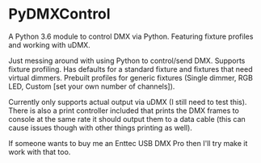 # PyDMXControl
A Python 3.6 module to control DMX via Python. Featuring fixture profiles and working with uDMX. 

Just messing around with using Python to control/send DMX.
Supports fixture profiling. Has defaults for a standard fixture and fixtures that need virtual dimmers.
Prebuilt profiles for generic fixtures (Single dimmer, RGB LED, Custom [set your own number of channels]).

Currently only supports actual output via uDMX (I still need to test this). There is also a print controller included that prints the DMX frames to console at the same rate it should output them to a data cable (this can cause issues though with other things printing as well).

If someone wants to buy me an Enttec USB DMX Pro then I'll try make it work with that too.
